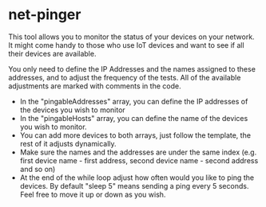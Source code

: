 # net-pinger
This tool allows you to monitor the status of your devices on your network.
It might come handy to those who use IoT devices and want to see if all their devices are available.

You only need to define the IP Addresses and the names assigned to these addresses, and to adjust the frequency of the tests.
All of the available adjustments are marked with comments in the code.

- In the "pingableAddresses" array, you can define the IP addresses of the devices you wish to monitor
- In the "pingableHosts" array, you can define the name of the devices you wish to monitor.
- You can add more devices to both arrays, just follow the template, the rest of it adjusts dynamically.
- Make sure the names and the addresses are under the same index (e.g. first device name - first address, second device name - second address and so on)
- At the end of the while loop adjust how often would you like to ping the devices. By default "sleep 5" means sending a ping every 5 seconds. Feel free to move it up or down as you wish.
